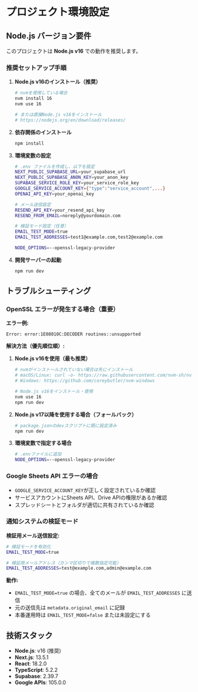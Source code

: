 # プロジェクト環境設定

## Node.js バージョン要件

このプロジェクトは **Node.js v16** での動作を推奨します。

### 推奨セットアップ手順

1. **Node.js v16のインストール（推奨）**
   ```bash
   # nvmを使用している場合
   nvm install 16
   nvm use 16
   
   # または直接Node.js v16をインストール
   # https://nodejs.org/en/download/releases/
   ```

2. **依存関係のインストール**
   ```bash
   npm install
   ```

3. **環境変数の設定**
   ```bash
   # .env ファイルを作成し、以下を設定
   NEXT_PUBLIC_SUPABASE_URL=your_supabase_url
   NEXT_PUBLIC_SUPABASE_ANON_KEY=your_anon_key
   SUPABASE_SERVICE_ROLE_KEY=your_service_role_key
   GOOGLE_SERVICE_ACCOUNT_KEY={"type":"service_account",...}
   OPENAI_API_KEY=your_openai_key
   
   # メール送信設定
   RESEND_API_KEY=your_resend_api_key
   RESEND_FROM_EMAIL=noreply@yourdomain.com
   
   # 検証モード設定（任意）
   EMAIL_TEST_MODE=true
   EMAIL_TEST_ADDRESSES=test1@example.com,test2@example.com
   
   NODE_OPTIONS=--openssl-legacy-provider
   ```

4. **開発サーバーの起動**
   ```bash
   npm run dev
   ```

## トラブルシューティング

### OpenSSL エラーが発生する場合（重要）

**エラー例:**
```
Error: error:1E08010C:DECODER routines::unsupported
```

**解決方法（優先順位順）:**

1. **Node.js v16を使用（最も推奨）**
   ```bash
   # nvmがインストールされていない場合は先にインストール
   # macOS/Linux: curl -o- https://raw.githubusercontent.com/nvm-sh/nvm/v0.39.0/install.sh | bash
   # Windows: https://github.com/coreybutler/nvm-windows
   
   # Node.js v16をインストール・使用
   nvm use 16
   npm run dev
   ```

2. **Node.js v17以降を使用する場合（フォールバック）**
   ```bash
   # package.jsonのdevスクリプトに既に設定済み
   npm run dev
   ```

3. **環境変数で指定する場合**
   ```bash
   # .envファイルに追加
   NODE_OPTIONS=--openssl-legacy-provider
   ```

### Google Sheets API エラーの場合

- `GOOGLE_SERVICE_ACCOUNT_KEY`が正しく設定されているか確認
- サービスアカウントにSheets API、Drive APIの権限があるか確認
- スプレッドシートとフォルダが適切に共有されているか確認

### 通知システムの検証モード

**検証用メール送信設定:**
```bash
# 検証モードを有効化
EMAIL_TEST_MODE=true

# 検証用メールアドレス（カンマ区切りで複数指定可能）
EMAIL_TEST_ADDRESSES=test@example.com,admin@example.com
```

**動作:**
- `EMAIL_TEST_MODE=true` の場合、全てのメールが `EMAIL_TEST_ADDRESSES` に送信
- 元の送信先は `metadata.original_email` に記録
- 本番運用時は `EMAIL_TEST_MODE=false` または未設定にする

## 技術スタック

- **Node.js**: v16 (推奨)
- **Next.js**: 13.5.1
- **React**: 18.2.0
- **TypeScript**: 5.2.2
- **Supabase**: 2.39.7
- **Google APIs**: 105.0.0